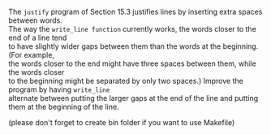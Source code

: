 The ```justify``` program of Section 15.3 justifies lines by inserting extra spaces between words.<br />
The way the ```write_line function``` currently works, the words closer to the end of a line tend<br />
to have slightly wider gaps between them than the words at the beginning.
(For example,<br />
the words closer to the end might have three spaces between them, while the
words closer<br />
to the beginning might be separated by only two spaces.) Improve the program
by having ```write_line```<br />
alternate between putting the larger gaps at the end of the line and
putting them at the beginning of the line.

(please don't forget to create bin folder if you want to use Makefile)
